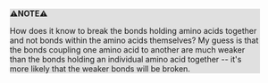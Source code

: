 <div style="margin:2em; background-color: #e0e0e0;">

<strong>⚠️NOTE️️️⚠️</strong>

How does it know to break the bonds holding amino acids together and not bonds within the amino acids themselves? My guess is that the bonds coupling one amino acid to another are much weaker than the bonds holding an individual amino acid together -- it's more likely that the weaker bonds will be broken.
</div>

